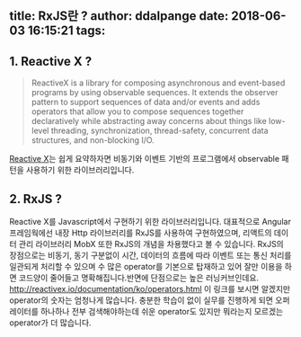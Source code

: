 title: RxJS란 ?
author: ddalpange
date: 2018-06-03 16:15:21
tags:
---
## 1. Reactive X ?

> ReactiveX is a library for composing asynchronous and event-based programs by using observable sequences.
It extends the observer pattern to support sequences of data and/or events and adds operators that allow you to compose sequences together declaratively while abstracting away concerns about things like low-level threading, synchronization, thread-safety, concurrent data structures, and non-blocking I/O.

[Reactive X](http://reactivex.io/)는 쉽게 요약하자면 비동기와 이벤트 기반의 프로그램에서 observable 패턴을 사용하기 위한 라이브러리입니다.


## 2. RxJS ?

Reactive X를 Javascript에서 구현하기 위한 라이브러리입니다.
대표적으로 Angular 프레임웍에선 내장 Http 라이브러리를 RxJS를 사용하여 구현하였으며,
리액트의 데이터 관리 라이브러리 MobX 또한 RxJS의 개념을 차용했다고 볼 수 있습니다.
RxJS의 장점으로는 비동기, 동기 구분없이 시간, 데이터의 흐름에 따라 이벤트 또는 통신 처리를 일관되게 처리할 수 있으며 수 많은 operator를 기본으로 탑재하고 있어 잘만 이용을 하면 코드양이 줄어들고 명확해집니다.반면에 단점으로는 높은 러닝커브인데요. http://reactivex.io/documentation/ko/operators.html 이 링크를 보시면 알겠지만 operator의 숫자는 엄청나게 많습니다. 충분한 학습이 없이 실무를 진행하게 되면 오퍼레이터를 하나하나 전부 검색해야하는데 쉬운 operator도 있지만 뭐라는지 모르겠는 operator가 더 많습니다.

